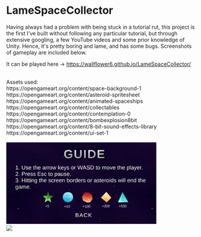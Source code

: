 # LameSpaceCollector

Having always had a problem with being stuck in a tutorial rut, this project is the first I've built 
without following any particular tutorial, but through extensive googling, a few YouTube videos and some prior knowledge of Unity.
Hence, it's pretty boring and lame, and has some bugs. Screenshots of gameplay are included below.
<br>

It can be played here -> https://wallflower6.github.io/LameSpaceCollector/

<br>
Assets used: <br>
https://opengameart.org/content/space-background-1 <br>
https://opengameart.org/content/asteroid-spritesheet <br>
https://opengameart.org/content/animated-spaceships <br>
https://opengameart.org/content/collectables <br>
https://opengameart.org/content/contemplation-0 <br>
https://opengameart.org/content/bombexplosion8bit <br>
https://opengameart.org/content/8-bit-sound-effects-library <br>
https://opengameart.org/content/ui-set-1 <br>

<br>

<img src="https://raw.githubusercontent.com/wallflower6/LameSpaceCollector/master/GuideScreenshot.png" width=400px />
<br>
<img src="https://github.com/wallflower6/LameSpaceCollector/blob/master/LevelScreenshot.gif?raw=true" width=400px />
<br>

